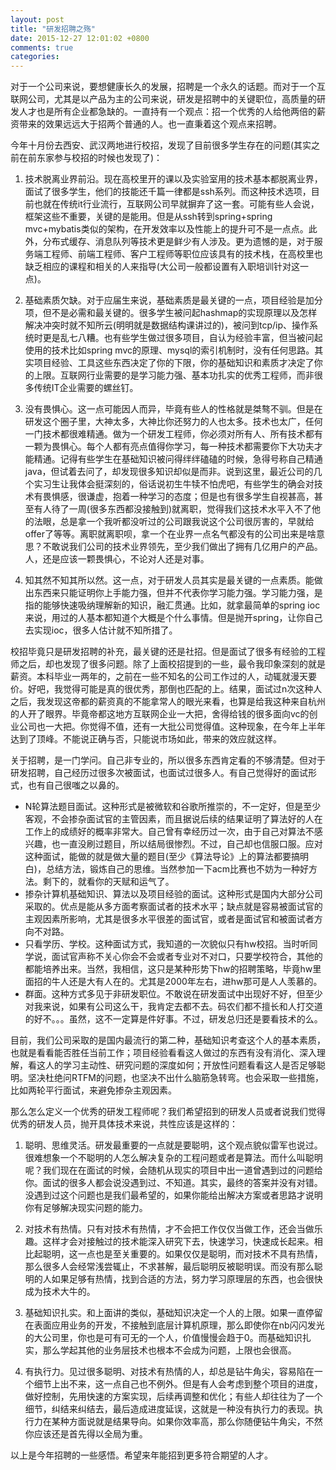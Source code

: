 ```yaml
---
layout: post
title: "研发招聘之殇"
date: 2015-12-27 12:01:02 +0800
comments: true
categories: 
---
```


对于一个公司来说，要想健康长久的发展，招聘是一个永久的话题。而对于一个互联网公司，尤其是以产品为主的公司来说，研发是招聘中的关键职位，高质量的研发人才也是所有企业都急缺的。一直持有一个观点：招一个优秀的人给他两倍的薪资带来的效果远远大于招两个普通的人。也一直秉着这个观点来招聘。

<!--more-->

今年十月份去西安、武汉两地进行校招，发现了目前很多学生存在的问题(其实之前在前东家参与校招的时候也发现了)：

1. 技术脱离业界前沿。现在高校里开的课以及实验室用的技术基本都脱离业界，面试了很多学生，他们的技能还千篇一律都是ssh系列。而这种技术选项，目前也就在传统it行业流行，互联网公司早就摒弃了这一套。可能有些人会说，框架这些不重要，关键的是能用。但是从ssh转到spring+spring mvc+mybatis类似的架构，在开发效率以及性能上的提升可不是一点点。此外，分布式缓存、消息队列等技术更是鲜少有人涉及。更为遗憾的是，对于服务端工程师、前端工程师、客户工程师等职位应该具有的技术栈，在高校里也缺乏相应的课程和相关的人来指导(大公司一般都设置有入职培训针对这一点)。

2. 基础素质欠缺。对于应届生来说，基础素质是最关键的一点，项目经验是加分项，但不是必需和最关键的。很多学生被问起hashmap的实现原理以及怎样解决冲突时就不知所云(明明就是数据结构课讲过的)，被问到tcp/ip、操作系统时更是乱七八糟。也有些学生做过很多项目，自认为经验丰富，但当被问起使用的技术比如spring mvc的原理、mysql的索引机制时，没有任何思路。其实项目经验、工具这些东西决定了你的下限，你的基础知识和素质才决定了你的上限。互联网行业需要的是学习能力强、基本功扎实的优秀工程师，而非很多传统IT企业需要的螺丝钉。

3. 没有畏惧心。这一点可能因人而异，毕竟有些人的性格就是桀骜不驯。但是在研发这个圈子里，大神太多，大神比你还努力的人也太多。技术也太广，任何一门技术都很难精通。做为一个研发工程师，你必须对所有人、所有技术都有一颗为畏惧心。每个人都有亮点值得你学习，每一种技术都需要你下大功夫才能精通。记得有些学生在基础知识被问得绊绊磕磕的时候，急得号称自己精通java，但试着去问了，却发现很多知识却似是而非。说到这里，最近公司的几个实习生让我体会挺深刻的，俗话说初生牛犊不怕虎吧，有些学生的确会对技术有畏惧感，很谦虚，抱着一种学习的态度；但是也有很多学生自视甚高，甚至有人待了一周(很多东西都没接触到)就离职，觉得我们这技术水平入不了他的法眼，总是拿一个我听都没听过的公司跟我说这个公司很厉害的，早就给offer了等等。离职就离职呗，拿一个在业界一点名气都没有的公司出来是啥意思？不敢说我们公司的技术业界领先，至少我们做出了拥有几亿用户的产品。人，还是应该一颗畏惧心，不论对人还是对事。
 
4. 知其然不知其所以然。这一点，对于研发人员其实是最关键的一点素质。能做出东西来只能证明你上手能力强，但并不代表你学习能力强。学习能力强，是指的能够快速吸纳理解新的知识，融汇贯通。比如，就拿最简单的spring ioc来说，用过的人基本都知道个大概是个什么事情。但是抛开spring，让你自己去实现ioc，很多人估计就不知所措了。

校招毕竟只是研发招聘的补充，最关键的还是社招。但是面试了很多有经验的工程师之后，却也发现了很多问题。除了上面校招提到的一些，最令我印象深刻的就是薪资。本科毕业一两年的，之前在一些不知名的公司工作过的人，动辄就漫天要价。好吧，我觉得可能是真的很优秀，那倒也匹配的上。结果，面试过n次这种人之后，我发现这帝都的薪资真的不能拿常人的眼光来看，也算是给我这种来自杭州的人开了眼界。毕竟帝都这地方互联网企业一大把，舍得给钱的很多面向vc的创业公司也一大把。你觉得不值，还有一大批公司觉得值。这种现象，在今年上半年达到了顶峰。不能说正确与否，只能说市场如此，带来的效应就这样。

关于招聘，是一门学问。自己非专业的，所以很多东西肯定看的不够清楚。但对于研发招聘，自己经历过很多次被面试，也面试过很多人。有自己觉得好的面试形式，也有自己很嗤之以鼻的。

- N轮算法题目面试。这种形式是被微软和谷歌所推崇的，不一定好，但是至少客观，不会掺杂面试官的主管因素，而且据说后续的结果证明了算法好的人在工作上的成绩好的概率非常大。自己曾有幸经历过一次，由于自己对算法不感兴趣，也一直没刷过题目，所以结局很惨烈。不过，自己却也信服口服。应对这种面试，能做的就是做大量的题目(至少《算法导论》上的算法都要搞明白)，总结方法，锻炼自己的思维。当然参加一下acm比赛也不妨为一种好方法。剩下的，就看你的天赋和运气了。
- 掺杂计算机基础知识、算法以及项目经验的面试。这种形式是国内大部分公司采取的。优点是能从多方面考察面试者的技术水平；缺点就是容易被面试官的主观因素所影响，尤其是很多水平很差的面试官，或者是面试官和被面试者方向不对路。
- 只看学历、学校。这种面试方式，我知道的一次貌似只有hw校招。当时听同学说，面试官声称不关心你会不会或者专业对不对口，只要学校符合，其他的都能培养出来。当然，我相信，这只是某种形势下hw的招聘策略，毕竟hw里面招的牛人还是大有人在的。尤其是2000年左右，进hw那可是人人羡慕的。
- 群面。这种方式多见于非研发职位。不敢说在研发面试中出现好不好，但至少对我来说，如果有公司这么干，我肯定去都不去。码农们都不擅长和人打交道的好不。。。虽然，这不一定算是件好事。不过，研发总归还是要看技术的么。

目前，我们公司采取的是国内最流行的第二种，基础知识考查这个人的基本素质，也就是看看能否胜任当前工作；项目经验看看这人做过的东西有没有消化、深入理解，看这人的学习主动性、研究问题的深度如何；开放性问题看看这人是否足够聪明。坚决杜绝问RTFM的问题，也坚决不出什么脑筋急转弯。也会采取一些措施，比如两轮平行面试，来避免掺杂主观因素。

那么怎么定义一个优秀的研发工程师呢？我们希望招到的研发人员或者说我们觉得优秀的研发人员，抛开具体技术来说，共性应该是这样的：

1. 聪明、思维灵活。研发最重要的一点就是要聪明，这个观点貌似雷军也说过。很难想象一个不聪明的人怎么解决复杂的工程问题或者是算法。而什么叫聪明呢？我们现在在面试的时候，会随机从现实的项目中出一道曾遇到过的问题给你。面试的很多人都会说没遇到过、不知道。其实，最终的答案并没有对错。没遇到过这个问题也是我们最希望的，如果你能给出解决方案或者思路才说明你有足够解决现实问题的能力。

2. 对技术有热情。只有对技术有热情，才不会把工作仅仅当做工作，还会当做乐趣。这样才会对接触过的技术能深入研究下去，快速学习，快速成长起来。相比起聪明，这一点也是至关重要的。如果仅仅是聪明，而对技术不具有热情，那么很多人会经常浅尝辄止，不求甚解，最后聪明反被聪明误。而没有那么聪明的人如果足够有热情，找到合适的方法，努力学习原理层的东西，也会很快成为技术大牛的。

3. 基础知识扎实。和上面讲的类似，基础知识决定一个人的上限。如果一直停留在表面应用业务的开发，不接触到底层计算机原理，那么即使你在nb闪闪发光的大公司里，你也是可有可无的一个人，价值慢慢会趋于0。而基础知识扎实，那么学起其他的业务层技术也根本不会成为问题，上限也会很高。

4. 有执行力。见过很多聪明、对技术有热情的人，却总是钻牛角尖，容易陷在一个细节上出不来，这一点自己也不例外。但是有人会考虑到整个项目的进度，做好控制，先用快速的方案实现，后续再调整和优化；有些人却往往为了一个细节，纠结来纠结去，最后造成进度延误，这就是一种没有执行力的表现。执行力在某种方面说就是结果导向。如果你效率高，那么你随便钻牛角尖，不然你应该还是首先得以全局为重。

以上是今年招聘的一些感悟。希望来年能招到更多符合期望的人才。
